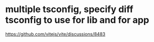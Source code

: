 # multiple tsconfig, specify diff tsconfig to use for lib and for app

https://github.com/vitejs/vite/discussions/8483